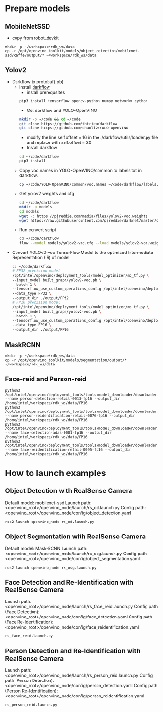 # Prepare models
## MobileNetSSD
* copy from robot_devkit
```
mkdir -p ~/workspace/rdk_ws/data
cp -r /opt/openvino_toolkit/models/object_detection/mobilenet-ssd/caffe/output/* ~/workspace/rdk_ws/data
```

## Yolov2
* Darkflow to protobuf(.pb)
  - install [darkflow](https://github.com/thtrieu/darkflow)
    - install prerequsites
    ```bash
    pip3 install tensorflow opencv-python numpy networkx cython
    ```
    - Get darkflow and YOLO-OpenVINO
    ```bash
    mkdir -p ~/code && cd ~/code
    git clone https://github.com/thtrieu/darkflow
    git clone https://github.com/chaoli2/YOLO-OpenVINO
    ```
    - modify the line self.offset = 16 in the ./darkflow/utils/loader.py file and replace with self.offset = 20
    - Install darkflow
    ```bash
    cd ~/code/darkflow
    pip3 install .
    ```
  - Copy voc.names in YOLO-OpenVINO/common to labels.txt in darkflow.
    ```bash
    cp ~/code/YOLO-OpenVINO/common/voc.names ~/code/darkflow/labels.txt
    ```
  - Get yolov2 weights and cfg
    ```bash
    cd ~/code/darkflow
    mkdir -p models
    cd models
    wget -c https://pjreddie.com/media/files/yolov2-voc.weights
    wget https://raw.githubusercontent.com/pjreddie/darknet/master/cfg/yolov2-voc.cfg
    ```
  - Run convert script
    ```bash
    cd ~/code/darkflow
    flow --model models/yolov2-voc.cfg --load models/yolov2-voc.weights --savepb
    ```
* Convert YOLOv2-voc TensorFlow Model to the optimized Intermediate Representation (IR) of model
  ```bash
  cd ~/code/darkflow
  # FP32 precision model
  /opt/intel/openvino/deployment_tools/model_optimizer/mo_tf.py \
  --input_model built_graph/yolov2-voc.pb \
  --batch 1 \
  --tensorflow_use_custom_operations_config /opt/intel/openvino/deployment_tools/model_optimizer/extensions/front/tf/yolo_v1_v2.json \
  --data_type FP32 \
  --output_dir ./output/FP32
  # FP16 precision model
  /opt/intel/openvino/deployment_tools/model_optimizer/mo_tf.py \
  --input_model built_graph/yolov2-voc.pb \
  --batch 1 \
  --tensorflow_use_custom_operations_config /opt/intel/openvino/deployment_tools/model_optimizer/extensions/front/tf/yolo_v1_v2.json \
  --data_type FP16 \
  --output_dir ./output/FP16
  ```

## MaskRCNN
```
mkdir -p ~/workspace/rdk_ws/data
cp -r /opt/openvino_toolkit/models/segmentation/output/* ~/workspace/rdk_ws/data
```

## Face-reid and Person-reid
```
python3 /opt/intel/openvino/deployment_tools/tools/model_downloader/downloader.py --name person-detection-retail-0013-fp16 --output_dir /home/intel/workspace/rdk_ws/data/FP16
python3 /opt/intel/openvino/deployment_tools/tools/model_downloader/downloader.py --name person-reidentification-retail-0076-fp16 --output_dir /home/intel/workspace/rdk_ws/data/FP16
python3 /opt/intel/openvino/deployment_tools/tools/model_downloader/downloader.py --name face-detection-adas-0001-fp16 --output_dir /home/intel/workspace/rdk_ws/data/FP16
python3 /opt/intel/openvino/deployment_tools/tools/model_downloader/downloader.py --name face-reidentification-retail-0095-fp16 --output_dir /home/intel/workspace/rdk_ws/data/FP16
```

# How to launch examples
## Object Detection with RealSense Camera
Default model: mobilenet-ssd
Launch path: <openvino_root>/openvino_node/launch/rs_od.launch.py
Config path: <openvino_root>/openvino_node/config/object_detection.yaml
```
ros2 launch openvino_node rs_od.launch.py
```

## Object Segmentation with RealSense Camera
Default model: Mask-RCNN 
Launch path: <openvino_root>/openvino_node/launch/rs_osg.launch.py
Config path: <openvino_root>/openvino_node/config/object_segmentation.yaml
```
ros2 launch openvino_node rs_osg.launch.py
```

## Face Detection and Re-Identification with RealSense Camera
Launch path: <openvino_root>/openvino_node/launch/rs_face_reid.launch.py
Config path (Face Detection): <openvino_root>/openvino_node/config/face_detection.yaml
Config path (Face Re-Identification): <openvino_root>/openvino_node/config/face_reidentification.yaml
```
rs_face_reid.launch.py
```

## Person Detection and Re-Identification with RealSense Camera
Launch path: <openvino_root>/openvino_node/launch/rs_person_reid.launch.py
Config path (Person Detection): <openvino_root>/openvino_node/config/person_detection.yaml
Config path (Person Re-Identification): <openvino_root>/openvino_node/config/person_reidentification.yaml
```
rs_person_reid.launch.py

```
